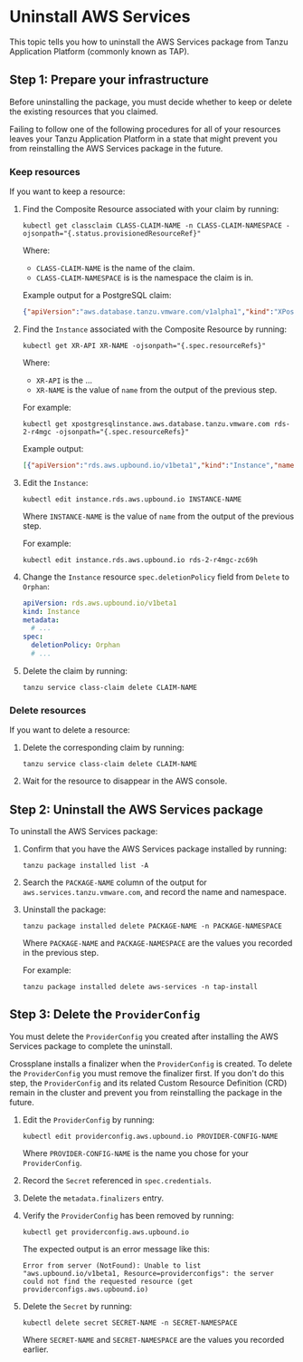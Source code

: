 # Uninstall AWS Services

This topic tells you how to uninstall the AWS Services package from Tanzu Application Platform
(commonly known as TAP).

## <a id="prepare-infra"></a> Step 1: Prepare your infrastructure

Before uninstalling the package, you must decide whether to keep or delete the existing resources that
you claimed.

Failing to follow one of the following procedures for all of your resources leaves your
Tanzu Application Platform in a state that might prevent you from reinstalling the AWS Services package
in the future.

### <a id="keep-resources"></a> Keep resources

If you want to keep a resource:

1. Find the Composite Resource associated with your claim by running:

    ```console
    kubectl get classclaim CLASS-CLAIM-NAME -n CLASS-CLAIM-NAMESPACE -ojsonpath="{.status.provisionedResourceRef}"
    ```

    Where:

    - `CLASS-CLAIM-NAME` is the name of the claim.
    - `CLASS-CLAIM-NAMESPACE` is is the namespace the claim is in.

    Example output for a PostgreSQL claim:

    ```json
    {"apiVersion":"aws.database.tanzu.vmware.com/v1alpha1","kind":"XPostgreSQLInstance","name":"rds-2-r4mgc"}
    ```

1. Find the `Instance` associated with the Composite Resource by running:

    ```console
    kubectl get XR-API XR-NAME -ojsonpath="{.spec.resourceRefs}"
    ```

    Where:

    - `XR-API` is the ...
    - `XR-NAME` is the value of `name` from the output of the previous step.

    <!-- check these placeholders. -->

    For example:

    ```console
    kubectl get xpostgresqlinstance.aws.database.tanzu.vmware.com rds-2-r4mgc -ojsonpath="{.spec.resourceRefs}"
    ```

    Example output:

    ```json
    [{"apiVersion":"rds.aws.upbound.io/v1beta1","kind":"Instance","name":"rds-2-r4mgc-zc69h"}]
    ```

1. Edit the `Instance`: <!-- why? what are we doing in this step? -->

    ```console
    kubectl edit instance.rds.aws.upbound.io INSTANCE-NAME
    ```

    Where `INSTANCE-NAME` is the value of `name` from the output of the previous step.

    For example:

    ```console
    kubectl edit instance.rds.aws.upbound.io rds-2-r4mgc-zc69h
    ```

1. Change the `Instance` resource `spec.deletionPolicy` field from `Delete` to `Orphan`:

    ```yaml
    apiVersion: rds.aws.upbound.io/v1beta1
    kind: Instance
    metadata:
      # ...
    spec:
      deletionPolicy: Orphan
      # ...
    ```
    <!-- do you have to reapply the resource? -->

1. Delete the claim by running:

    ```console
    tanzu service class-claim delete CLAIM-NAME
    ```

### <a id="delete-resources"></a> Delete resources

If you want to delete a resource:

1. Delete the corresponding claim by running:

    ```console
    tanzu service class-claim delete CLAIM-NAME
    ```

1. Wait for the resource to disappear in the AWS console.

## <a id="uninstall-package"></a> Step 2: Uninstall the AWS Services package

To uninstall the AWS Services package:

1. Confirm that you have the AWS Services package installed by running:

    ```console
    tanzu package installed list -A
    ```

1. Search the `PACKAGE-NAME` column of the output for `aws.services.tanzu.vmware.com`, and record the
   name and namespace.

1. Uninstall the package:

    ```console
    tanzu package installed delete PACKAGE-NAME -n PACKAGE-NAMESPACE
    ```

    Where `PACKAGE-NAME` and `PACKAGE-NAMESPACE` are the values you recorded in the previous step.

    For example:

    ```console
    tanzu package installed delete aws-services -n tap-install
    ```

## <a id="delete-providerconfig"></a> Step 3: Delete the `ProviderConfig`

You must delete the `ProviderConfig` you created after installing the AWS Services package to complete
the uninstall.

Crossplane installs a finalizer when the `ProviderConfig` is created. To delete the `ProviderConfig`
you must remove the finalizer first.
If you don't do this step, the `ProviderConfig` and its related Custom Resource Definition (CRD)
remain in the cluster and prevent you from reinstalling the package in the future.

1. Edit the `ProviderConfig` by running: <!-- what are we doing in this step? -->

    ```console
    kubectl edit providerconfig.aws.upbound.io PROVIDER-CONFIG-NAME
    ```

    Where `PROVIDER-CONFIG-NAME` is the name you chose for your `ProviderConfig`.

1. Record the `Secret` referenced in `spec.credentials`. <!-- record the name and namespace of the secret? -->
1. Delete the `metadata.finalizers` entry. <!-- do you have to reapply the resource? -->
1. Verify the `ProviderConfig` has been removed by running:

    ```console
    kubectl get providerconfig.aws.upbound.io
    ```

    The expected output is an error message like this:

    ```console
    Error from server (NotFound): Unable to list "aws.upbound.io/v1beta1, Resource=providerconfigs": the server could not find the requested resource (get providerconfigs.aws.upbound.io)
    ```

1. Delete the `Secret` by running:

    ```console
    kubectl delete secret SECRET-NAME -n SECRET-NAMESPACE
    ```

    Where `SECRET-NAME` and `SECRET-NAMESPACE` are the values you recorded earlier.
    <!-- check these placeholders -->
